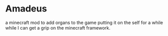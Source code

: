 Amadeus
=======
a minecraft mod to add organs to the game putting it on the self for a while while I can get a grip on the minecraft framework.
